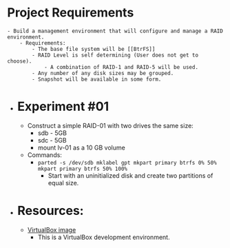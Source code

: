 # Project Requirements
	- Build a management environment that will configure and manage a RAID environment.
		- Requirements:
			- The base file system will be [[BtrFS]]
			- RAID Level is self determining (User does not get to choose).
				- A combination of RAID-1 and RAID-5 will be used.
			- Any number of any disk sizes may be grouped.
			- Snapshot will be available in some form.
- # Experiment #01
	- Construct a simple RAID-01 with two drives the same size:
		- sdb - 5GB
		- sdc - 5GB
		- mount lv-01 as a 10 GB volume
	- Commands:
		- ``parted -s /dev/sdb mklabel gpt mkpart primary btrfs 0% 50% mkpart primary btrfs 50% 100%``
			- Start with an uninitialized disk and create two partitions of equal size.
- # Resources:
	- [VirtualBox image]([[VB-LHR]])
		- This is a VirtualBox development environment.